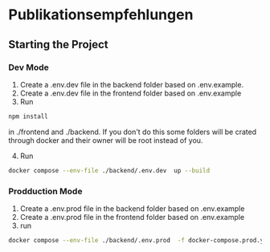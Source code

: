 # Publikationsempfehlungen



## Starting the Project

### Dev Mode

1. Create a .env.dev file in the backend folder based on .env.example.
2. Create a .env.dev file in the frontend folder based on .env.example
3. Run 

```bash 
npm install
 ```

in ./frontend and ./backend. If you don't do this some folders will be crated through docker and their owner will be root instead of you. 

4. Run 

```bash
docker compose --env-file ./backend/.env.dev  up --build
```

### Prodduction Mode
1. Create a .env.prod file in the backend folder based on .env.example
2. Create a .env.prod file in the frontend folder based on .env.example
3. run
```bash
docker compose --env-file ./backend/.env.prod  -f docker-compose.prod.yml  up --build
```